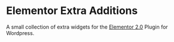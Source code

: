 # Elementor Extra Additions
A small collection of extra widgets for the [Elementor 2.0](https://elementor.com/ "Elementor Homepage") Plugin for Wordpress.
